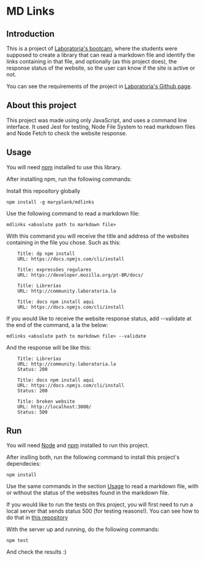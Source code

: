 # MD Links

## Introduction

This is a project of [Laboratoria's bootcam](https://www.instagram.com/laboratoria_br/), where the students were supposed to create a library that can read a markdown file and identify the links containing in that file, and optionally (as this project does), the response status of the website, so the user can know if the site is active or not.

You can see the requirements of the project in [Laboratoria's Github page](https://github.com/Laboratoria/SAP003-md-links).

## About this project

This project was made using only JavaScript, and uses a command line interface. It used Jest for testing, Node File System to read markdown files and Node Fetch to check the website response.

## Usage

You will need [npm](https://www.npmjs.com/) installed to use this library.

After installing npm, run the following commands:

Install this repository globally

`npm install -g maryplank/mdlinks`

Use the following command to read a markdown file:

`mdlinks <absolute path to markdown file>`

With this command you will receive the title and address of the websites containing in the file you chose. Such as this:

```
    Title: dp npm install
    URL: https://docs.npmjs.com/cli/install

    Title: expressões regulares
    URL: https://developer.mozilla.org/pt-BR/docs/

    Title: Librerías
    URL: http://community.laboratoria.la

    Title: docs npm install aqui
    URL: https://docs.npmjs.com/cli/install
```

If you would like to receive the website response status, add --validate at the end of the command, a la the below:

`mdlinks <absolute path to markdown file> --validate`

And the response will be like this:

```
    Title: Librerías
    URL: http://community.laboratoria.la
    Status: 200

    Title: docs npm install aqui
    URL: https://docs.npmjs.com/cli/install
    Status: 200

    Title: broken website
    URL: http://localhost:3000/
    Status: 500
```

## Run

You will need [Node](https://nodejs.org/en/) and [npm](https://www.npmjs.com/) installed to run this project.

After inslling both, run the following command to install this project's dependecies:

`npm install`

Use the same commands in the section [Usage](https://github.com/maryplank/mdlinks#Usage) to read a markdown file, with or without the status of the websites found in the markdown file.

If you would like to run the tests on this project, you will first need to run a local server that sends status 500 (for testing reasons!). You can see how to do that in [this repository](https://github.com/maryplank/broken-site)

With the server up and running, do the following commands:

`npm test`

And check the results :)